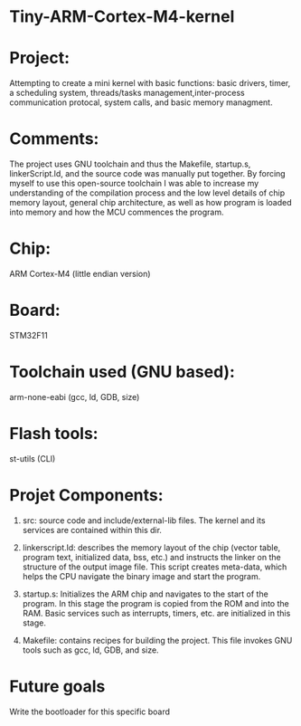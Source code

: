 # Tiny-ARM-Cortex-M4-kernel

# Project:
Attempting to create a mini kernel with basic functions: basic drivers, timer, a scheduling system, threads/tasks management,inter-process communication protocal, system calls, and basic memory managment. 

# Comments:
The project uses GNU toolchain and thus the Makefile, startup.s, linkerScript.ld, and the source code was manually put together. By forcing myself to use this open-source toolchain I was able to increase my understanding of the compilation process and the low level details of chip memory layout, general chip architecture, as well as how program is loaded into memory and how the MCU commences the program.

# Chip:
ARM Cortex-M4 (little endian version)

# Board:
STM32F11

# Toolchain used (GNU based):
arm-none-eabi (gcc, ld, GDB, size)

# Flash tools:
st-utils (CLI)

# Projet Components:
1) src: 
  source code and include/external-lib files. The kernel and its services are contained within this dir.

2) linkerscript.ld:
  describes the memory layout of the chip (vector table, program text, initialized data, bss, etc.) and instructs the linker on the structure of the output image file. This script creates meta-data, which helps the CPU navigate the binary image and start the program.

3) startup.s:
  Initializes the ARM chip and navigates to the start of the program. In this stage the program is copied from the ROM and into the RAM. Basic services such as interrupts, timers, etc. are initialized in this stage. 
  
4) Makefile:
  contains recipes for building the project. This file invokes GNU tools such as gcc, ld, GDB, and size.  

# Future goals
Write the bootloader for this specific board

